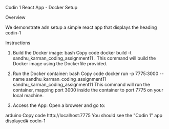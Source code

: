Codin 1 React App - Docker Setup

Overview

We demonstrate adn setup a simple react app that displays the heading codin-1

Instructions

1. Build the Docker image:
bash
Copy code
docker build -t sandhu_karman_coding_assignment11 .
This command will build the Docker image using the Dockerfile provided.

2. Run the Docker container:
bash
Copy code
docker run -p 7775:3000 --name sandhu_karman_coding_assignment11 sandhu_karman_coding_assignment11
This command will run the container, mapping port 3000 inside the container to port 7775 on your local machine.

3. Access the App:
Open a browser and go to:

arduino
Copy code
http://localhost:7775
You should see the "Codin 1" app displayed# codin-1
